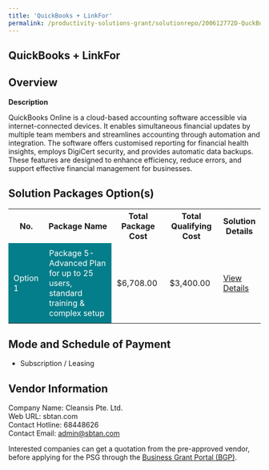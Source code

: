 ```yaml
---
title: 'QuickBooks + LinkFor'
permalink: /productivity-solutions-grant/solutionrepo/200612772D-QuckBooks-LnkFor-G
---
```


## QuickBooks + LinkFor

## Overview

**Description**

QuickBooks Online is a cloud-based accounting software accessible via internet-connected devices. It enables simultaneous financial updates by multiple team members and streamlines accounting through automation and integration. The software offers customised reporting for financial health insights, employs DigiCert security, and provides automatic data backups. These features are designed to enhance efficiency, reduce errors, and support effective financial management for businesses.

## Solution Packages Option(s)

<table>
<tr>
<th><b>No.</b></th>
<th><b>Package Name</b></th>
<th><b>Total Package Cost</b></th>
<th><b>Total Qualifying Cost</b></th>
<th><b>Solution Details</b></th>
</tr>
<tr>
<td style='padding: 10px; background-color: #037E8A; color: #FFFFFF;'>Option 1</td>
<td style='padding: 10px; background-color: #037E8A; color: #FFFFFF;'>Package 5-Advanced Plan for up to 25 users, standard training & complex setup</td>
<td style='padding: 10px;'>$6,708.00</td>
<td style='padding: 10px;'>$3,400.00</td>
<td style='padding: 10px;'><a href='/images/psg/200612772D_20240185_13032025_Desensitised_Annex3_Part5.pdf' target='_blank'>View Details</a></td>
</tr>
</table>

## Mode and Schedule of Payment

 - Subscription / Leasing

## Vendor Information

 Company Name: Cleansis Pte. Ltd.<br>Web URL: sbtan.com <br>Contact Hotline: 68448626 <br>Contact Email: admin@sbtan.com <br>

Interested companies can get a quotation from the pre-approved vendor, before applying for the PSG through the <a href='https://www.businessgrants.gov.sg/' target='_blank' rel='noopener'>Business Grant Portal (BGP)</a>.

<script src="/jquery/resize-tables.js"></script>
